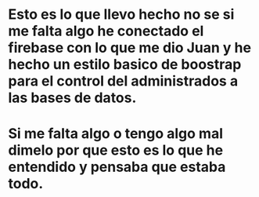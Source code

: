 # Esto es lo que llevo hecho no se si me falta algo he conectado el firebase con lo que me dio Juan y he hecho un estilo basico de boostrap para el control del administrados a las bases de datos.
# Si me falta algo o tengo algo mal dimelo por que esto es lo que he entendido y pensaba que estaba todo.
